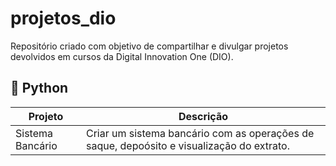 
# projetos_dio

Repositório criado com objetivo de compartilhar e divulgar projetos devolvidos em cursos da Digital Innovation One (DIO).

## 🐍 Python

| Projeto | Descrição |
| ------- | ----------|
| Sistema Bancário | Criar um sistema bancário com as operações de saque, depoósito e visualização do extrato.|
